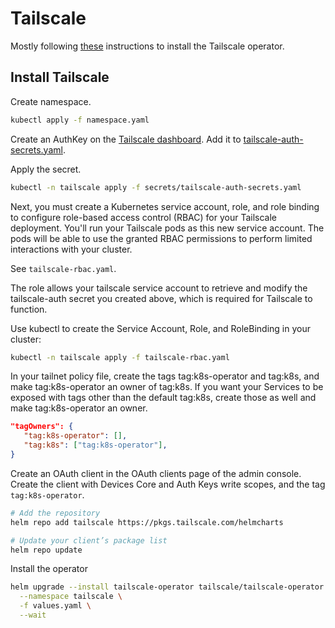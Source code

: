 # Tailscale

Mostly following [these](https://tailscale.com/learn/managing-access-to-kubernetes-with-tailscale) instructions to install the Tailscale operator.

## Install Tailscale

Create namespace.

```bash
kubectl apply -f namespace.yaml
```

Create an AuthKey on the [Tailscale dashboard](https://login.tailscale.com/admin/settings/keys). Add it to [tailscale-auth-secrets.yaml](./secrets/tailscale-auth-secrets.yaml).

Apply the secret.

```bash
kubectl -n tailscale apply -f secrets/tailscale-auth-secrets.yaml
```

Next, you must create a Kubernetes service account, role, and role binding to configure role-based access control (RBAC) for your Tailscale deployment. You'll run your Tailscale pods as this new service account. The pods will be able to use the granted RBAC permissions to perform limited interactions with your cluster.

See `tailscale-rbac.yaml`.

The role allows your tailscale service account to retrieve and modify the tailscale-auth secret you created above, which is required for Tailscale to function.

Use kubectl to create the Service Account, Role, and RoleBinding in your cluster:

```bash
kubectl -n tailscale apply -f tailscale-rbac.yaml
```

In your tailnet policy file, create the tags tag:k8s-operator and tag:k8s, and make tag:k8s-operator an owner of tag:k8s. If you want your Services to be exposed with tags other than the default tag:k8s, create those as well and make tag:k8s-operator an owner.

```json
"tagOwners": {
   "tag:k8s-operator": [],
   "tag:k8s": ["tag:k8s-operator"],
}
```

Create an OAuth client in the OAuth clients page of the admin console. Create the client with Devices Core and Auth Keys write scopes, and the tag `tag:k8s-operator`.

```bash
# Add the repository
helm repo add tailscale https://pkgs.tailscale.com/helmcharts

# Update your client’s package list
helm repo update
```

Install the operator

```bash
helm upgrade --install tailscale-operator tailscale/tailscale-operator \
  --namespace tailscale \
  -f values.yaml \
  --wait
```
